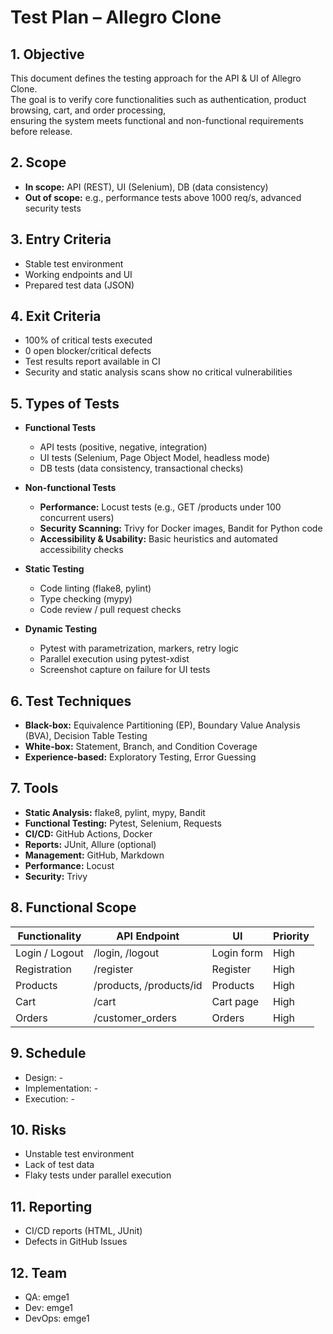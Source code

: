 # Test Plan – Allegro Clone

## 1. Objective
This document defines the testing approach for the  API & UI of Allegro Clone.  
The goal is to verify core functionalities such as authentication, product browsing, cart, and order processing,  
ensuring the system meets functional and non-functional requirements before release.

## 2. Scope
- **In scope:** API (REST), UI (Selenium), DB (data consistency)
- **Out of scope:** e.g., performance tests above 1000 req/s, advanced security tests

## 3. Entry Criteria
- Stable test environment
- Working endpoints and UI
- Prepared test data (JSON)

## 4. Exit Criteria
- 100% of critical tests executed
- 0 open blocker/critical defects
- Test results report available in CI
- Security and static analysis scans show no critical vulnerabilities

## 5. Types of Tests
- **Functional Tests**  
  - API tests (positive, negative, integration)  
  - UI tests (Selenium, Page Object Model, headless mode)  
  - DB tests (data consistency, transactional checks)  

- **Non-functional Tests**  
  - **Performance:** Locust tests (e.g., GET /products under 100 concurrent users)  
  - **Security Scanning:** Trivy for Docker images, Bandit for Python code  
  - **Accessibility & Usability:** Basic heuristics and automated accessibility checks  

- **Static Testing**  
  - Code linting (flake8, pylint)  
  - Type checking (mypy)  
  - Code review / pull request checks  

- **Dynamic Testing**  
  - Pytest with parametrization, markers, retry logic  
  - Parallel execution using pytest-xdist  
  - Screenshot capture on failure for UI tests  

## 6. Test Techniques
- **Black-box:** Equivalence Partitioning (EP), Boundary Value Analysis (BVA), Decision Table Testing  
- **White-box:** Statement, Branch, and Condition Coverage  
- **Experience-based:** Exploratory Testing, Error Guessing  

## 7. Tools
- **Static Analysis:** flake8, pylint, mypy, Bandit 
- **Functional Testing:** Pytest, Selenium, Requests 
- **CI/CD:** GitHub Actions, Docker
- **Reports:** JUnit, Allure (optional)
- **Management:** GitHub, Markdown
- **Performance:** Locust  
- **Security:** Trivy

## 8. Functional Scope
| Functionality        | API Endpoint            | UI         | Priority |
|----------------------|-------------------------|------------|----------|
| Login / Logout        | /login, /logout         | Login form | High     |
| Registration          | /register               | Register   | High     |
| Products              | /products, /products/id | Products   | High     |
| Cart                  | /cart                   | Cart page  | High     |
| Orders                | /customer_orders        | Orders     | High     |

## 9. Schedule
- Design: -
- Implementation: -
- Execution: -

## 10. Risks
- Unstable test environment
- Lack of test data
- Flaky tests under parallel execution 

## 11. Reporting
- CI/CD reports (HTML, JUnit)
- Defects in GitHub Issues

## 12. Team
- QA: emge1
- Dev: emge1
- DevOps: emge1
